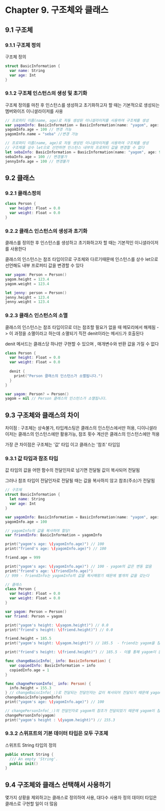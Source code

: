 <h1>Chapter 9. 구조체와 클래스</h1>

<h2>9.1 구조체</h2>

<h3>9.1.1 구조체 정의</h3>

구조체 정의

```swift
struct BasicInformation {
  var name: String
  var age: Int
}
```

<h3>9.1.2 구조체 인스턴스의 생성 및 초기화</h3>

구조체 정의를 마친 후 인스턴스를 생성하고 초기화하고자 할 때는 기본적으로 생성되는 멤버와이즈 이니셜라이저를 사용

```swift
// 프로퍼티 이름(name, age)로 자동 생성된 이니셜라이저를 사용하여 구조체를 생성
var yagomInfo: BasicInformation = BasicInformation(name: "yagom", age: 99)
yagomInfo.age = 100 // 변경 가능
yagomInfo.name = "seba" //변경 가능

// 프로퍼티 이름(name, age)로 자동 생성된 이니셜라이저를 사용하여 구조체를 생성
// 구조체를 상수 let으로 선언하면 인스턴스 내부의 프로퍼티 값을 변경할 수 없다
let sebaInfo: BasicInformation = BasicInformation(name: "yagom", age: 99)
sebaInfo.age = 100 // 변경불가
jennyInfo.age = 100 // 변경불가
```

<h2>9.2 클래스</h2>

<h3>9.2.1 클래스정의</h2>

```swift
class Person {
  var height: Float = 0.0
  var weight: Float = 0.0
}
```

<h3>9.2.2 클래스 인스턴스의 생성과 초기화</h3>

클래스를 정의한 후 인스턴스를 생성하고 초기화하고자 할 때는 기본적인 이니셜라이저를 사용한다 

클래스의 인스턴스는 참조 타입이므로 구조체와 다르기때문에 인스턴스를 상수 let으로 선언해도 내부 프로퍼티 값을 변경할 수 있다

```swift
var yagom: Person = Person()
yagom.height = 123.4
yagom.weight = 123.4

let jenny: person = Person()
jenny.height = 123.4
jenny.weight = 123.4
```

<h3>9.2.3 클래스 인스턴스의 소멸</h3>
클래스의 인스턴스는 참조 타입이므로 더는 참조할 필요가 없을 때 메모리에서 해제됨 -> 이 과정을 소멸이라고 하는데 소멸되기 직전 denit이라는 메서드가 호출된다

denit 메서드는 클래스당 하나만 구현할 수 있으며 , 매개변수와 반환 값을 가질 수 없다

```swift
class Person {
  var height: Float = 0.0
  var weight: Float = 0.0
  
  denit {
    print("Person 클래스의 인스턴스가 소멸됩니다.")
  }
}

var yagom: Person? = Person()
yagom = nil // Person 클래스의 인스턴스가 소멸됩니다.
```

<h2>9.3 구조체와 클래스의 차이</h3>

차이점 : 구조체는 상속불가, 타입캐스팅은 클래스의 인스턴스에서만 허용, 디이니셜라이저는 클래스의 인스턴스에만 활용가능, 참조 횟수 계산은 클래스의 인스턴스에만 적용

가장 큰 차이점은 구조체는 '값' 타입 이고 클래스는 '참조' 타입임

<h3>9.3.1 값 타입과 참조 타입</h3>

값 타임의 값을 어떤 함수의 전달인자로 넘기면 전달될 값이 복사되어 전달됨 

그러나 참조 타입이 전달인자로 전달될 때는 값을 복사하지 않고 참조(주소)가 전달됨

```swift
// 구조체
struct BasicInformation {
  let name: String
  var age: Int
}

var yagomInfo: BasicInformation = BasicInformation(name: "yagom", age: 99)
yagomInfo.age = 100

// yagomInfo의 값을 복사하여 할당!
var friendInfo: BasicInformation = yagomInfo

print("yagom's age: \(yagomInfo.age)") // 100
print("friend's age: \(yagomInfo.age)") // 100

friend.age = 999

print("yagom's age: \(yagomInfo.age)") // 100 - yagom의 값은 변동 없음
print("friend's age: \(friendInfo.age)")
// 999 - friendInfo는 yagomInfo의 값을 복사해왔기 때문에 별개의 값을 갖는다

// 클래스
class Person {
  var height: Float = 0.0
  var weight: Float = 0.0
}

var yagom: Person = Person()
var friend: Person = yagom

print("yagom's height: \(yagom.height)") // 0.0
print("friend's height: \(friend.height)") // 0.0

friend.height = 185.5
print("yagom's height: \(yagom.height)") // 185.5  - friend는 yagom을 참조하기 때문에 값이 변동됨

print("friend's height: \(friend.height)") // 185.5 - 이를 통해 yagom이 참조하는 곳과 friend가 참조하는 곳이 같음을 알 수 있다

func changeBasicInfo(_ info: BasicInformation) {
  var copiedInfo: BasicInformation = info
  copiedInfo.age = 1
}

func chagnePersonInfo(_ info: Person) {
  info.height = 155.3
} // changeBaiscInfo(_:)로 전달되는 전달인자는 값이 복사되어 전달되기 때문에 yagomInfo의 값만 전달됨
changeBasicInfo(yagomInfo)
print("yagom's age: \(yagomInfo.age)") // 100

// changePersonInfo(_:)의 전달인자로 yagom의 참조가 전달되었기 때문에 yagom이 참조하는 값들에 변화가 생김
changePersonInfo(yagom)
print("yagom's height : \(yagom.height)") // 155.3
```


<h3>9.3.2 스위프트의 기본 데이터 타입은 모두 구조체</h3>

스위프트 String 타입의 정의
```swift
public struct String {
  /// An empty 'String'.
  public init()
}
```

<h2>9.4 구조체와 클래스 선택해서 사용하기</h2>

몇가지 상황을 제외하고는 클래스로 정의하여 사용, 대다수 사용자 정의 데이터 타입은 클래스로 구현할 일이 더 많음
